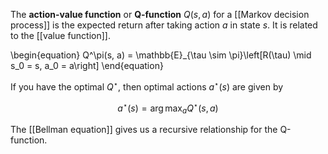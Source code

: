 The **action-value function** or **Q-function** $Q(s, a)$ for a [[Markov decision process]] is the expected return after taking action $a$ in state $s$. It is related to the [[value function]].

\begin{equation}
Q^\pi(s, a) = \mathbb{E}_{\tau \sim \pi}\left[R(\tau) \mid s_0 = s, a_0 = a\right]
\end{equation}

If you have the optimal $Q^\star$, then optimal actions $a^\star(s)$ are given by

$$
a^\star(s) = \arg\max_a Q^\star(s, a)
$$

The [[Bellman equation]] gives us a recursive relationship for the Q-function.